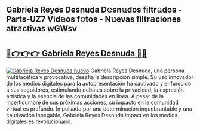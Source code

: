 ## Gabriela Reyes Desnuda D𝚎sn𝚞dos filtr𝚊dos - Parts-UZ7 Vid𝚎os f𝚘tos - N𝚞evas filtr𝚊ciones atr𝚊ctivas wGWsv

# <h2><a href="http://mb5r9f1.tromn.icu/?c=Gabriela+Reyes+Desnuda">🔗👉👉👉 Gabriela Reyes Desnuda 🔗🔗</a></h2>

[![Gabriela Reyes Desnuda nuevo](https://i.imgur.com/pEAQMta.gif)](http://mb5r9f1.tromn.icu/?c=Gabriela+Reyes+Desnuda)
Gabriela Reyes Desnuda, una persona multifacética y provocativa, desafía la descripción simple. Su uso innovador de los medios digitales para la autopresentación ha cautivado y enfurecido a sus seguidores, estimulando debates sobre la privacidad, la expresión artística y la esencia de las comunidades en línea. A pesar de la incertidumbre de sus próximas acciones, su impacto en la comunidad virtual es profundo. Impulsado por una determinación inquebrantable y una cautivación innegable, Gabriela Reyes Desnuda impact en los medios digitales es revolucionario.
